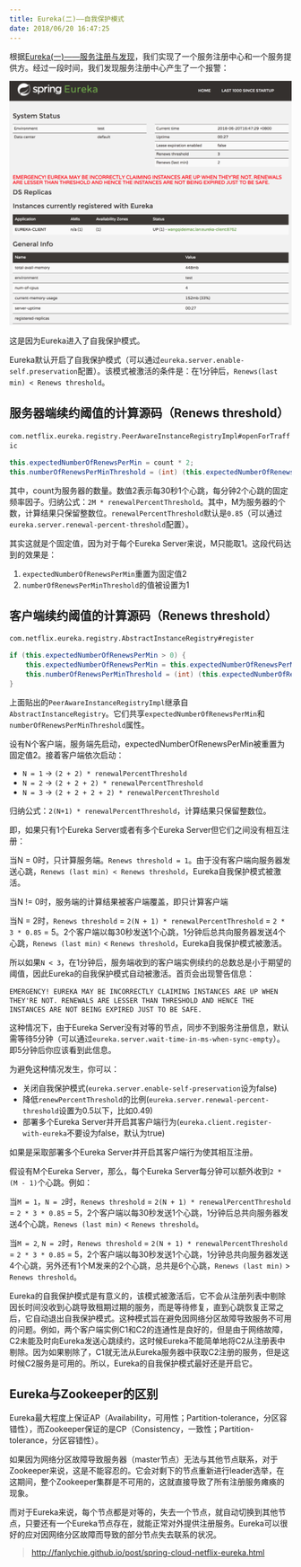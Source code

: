 ```yaml
---
title: Eureka(二)——自我保护模式
date: 2018/06/20 16:47:25
---
```


根据[Eureka(一)——服务注册与发现][1]，我们实现了一个服务注册中心和一个服务提供方。经过一段时间，我们发现服务注册中心产生了一个报警：

![EurekaEmergency](media/EurekaEmergency.png)

这是因为Eureka进入了自我保护模式。

Eureka默认开启了自我保护模式（可以通过`eureka.server.enable-self.preservation`配置）。该模式被激活的条件是：在1分钟后，`Renews(last min) < Renews threshold`。

## 服务器端续约阈值的计算源码（Renews threshold）

`com.netflix.eureka.registry.PeerAwareInstanceRegistryImpl#openForTraffic`

```java
this.expectedNumberOfRenewsPerMin = count * 2;
this.numberOfRenewsPerMinThreshold = (int) (this.expectedNumberOfRenewsPerMin * serverConfig.getRenewalPercentThreshold());
```

其中，count为服务器的数量。数值2表示每30秒1个心跳，每分钟2个心跳的固定频率因子。归纳公式：`2M * renewalPercentThreshold`。其中，M为服务器的个数，计算结果只保留整数位。`renewalPercentThreshold`默认是`0.85`（可以通过`eureka.server.renewal-percent-threshold`配置）。

其实这就是个固定值，因为对于每个Eureka Server来说，M只能取1。这段代码达到的效果是：

1. `expectedNumberOfRenewsPerMin`重置为固定值2
2. `numberOfRenewsPerMinThreshold`的值被设置为1

## 客户端续约阈值的计算源码（Renews threshold）

`com.netflix.eureka.registry.AbstractInstanceRegistry#register`

```java
if (this.expectedNumberOfRenewsPerMin > 0) {
    this.expectedNumberOfRenewsPerMin = this.expectedNumberOfRenewsPerMin + 2;
    this.numberOfRenewsPerMinThreshold = (int) (this.expectedNumberOfRenewsPerMin * serverConfig.getRenewalPercentThreshold());
}
```

上面贴出的`PeerAwareInstanceRegistryImpl`继承自`AbstractInstanceRegistry`。它们共享`expectedNumberOfRenewsPerMin`和`numberOfRenewsPerMinThreshold`属性。

设有N个客户端，服务端先启动，expectedNumberOfRenewsPerMin被重置为固定值2。接着客户端依次启动：

- `N = 1` -> `(2 + 2) * renewalPercentThreshold`
- `N = 2` -> `(2 + 2 + 2) * renewalPercentThreshold`
- `N = 3` -> `(2 + 2 + 2 + 2) * renewalPercentThreshold`

归纳公式：`2(N+1) * renewalPercentThreshold`，计算结果只保留整数位。

即，如果只有1个Eureka Server或者有多个Eureka Server但它们之间没有相互注册：

当N = 0时，只计算服务端。`Renews threshold = 1`。由于没有客户端向服务器发送心跳，`Renews (last min) < Renews threshold`，Eureka自我保护模式被激活。

当N != 0时，服务端的计算结果被客户端覆盖，即只计算客户端

当N = 2时，`Renews threshold` = `2(N + 1) * renewalPercentThreshold` = `2 * 3 * 0.85` = 5。2个客户端以每30秒发送1个心跳，1分钟后总共向服务器发送4个心跳，`Renews (last min)` < `Renews threshold`，Eureka自我保护模式被激活。

所以如果`N < 3`，在1分钟后，服务端收到的客户端实例续约的总数总是小于期望的阈值，因此Eureka的自我保护模式自动被激活。首页会出现警告信息：

```
EMERGENCY! EUREKA MAY BE INCORRECTLY CLAIMING INSTANCES ARE UP WHEN THEY'RE NOT. RENEWALS ARE LESSER THAN THRESHOLD AND HENCE THE INSTANCES ARE NOT BEING EXPIRED JUST TO BE SAFE.
```

这种情况下，由于Eureka Server没有对等的节点，同步不到服务注册信息，默认需等待5分钟（可以通过`eureka.server.wait-time-in-ms-when-sync-empty`）。即5分钟后你应该看到此信息。

为避免这种情况发生，你可以：

- 关闭自我保护模式(`eureka.server.enable-self-preservation`设为false)
- 降低`renewPercentThreshold`的比例(`eureka.server.renewal-percent-threshold`设置为0.5以下，比如0.49)
- 部署多个Eureka Server并开启其客户端行为(`eureka.client.register-with-eureka`不要设为false，默认为true)

如果是采取部署多个Eureka Server并开启其客户端行为使其相互注册。

假设有M个Eureka Server，那么，每个Eureka Server每分钟可以额外收到`2 * (M - 1)`个心跳。例如：

当`M = 1`，`N = 2`时，`Renews threshold` = `2(N + 1) * renewalPercentThreshold` = `2 * 3 * 0.85` = 5，2个客户端以每30秒发送1个心跳，1分钟后总共向服务器发送4个心跳，`Renews (last min)` < `Renews threshold`。

当`M = 2`, `N = 2`时，`Renews threshold` = `2(N + 1) * renewalPercentThreshold` = `2 * 3 * 0.85` = 5，2个客户端以每30秒发送1个心跳，1分钟总共向服务器发送4个心跳，另外还有1个M发来的2个心跳，总共是6个心跳，`Renews (last min)` > `Renews threshold`。

Eureka的自我保护模式是有意义的，该模式被激活后，它不会从注册列表中剔除因长时间没收到心跳导致租期过期的服务，而是等待修复，直到心跳恢复正常之后，它自动退出自我保护模式。这种模式旨在避免因网络分区故障导致服务不可用的问题。例如，两个客户端实例C1和C2的连通性是良好的，但是由于网络故障，C2未能及时向Eureka发送心跳续约，这时候Eureka不能简单地将C2从注册表中剔除。因为如果剔除了，C1就无法从Eureka服务器中获取C2注册的服务，但是这时候C2服务是可用的。所以，Eureka的自我保护模式最好还是开启它。

## Eureka与Zookeeper的区别

Eureka最大程度上保证AP（Availability，可用性；Partition-tolerance，分区容错性），而Zookeeper保证的是CP（Consistency，一致性；Partition-tolerance，分区容错性）。

如果因为网络分区故障导致服务器（master节点）无法与其他节点联系，对于Zookeeper来说，这是不能容忍的。它会对剩下的节点重新进行leader选举，在这期间，整个Zookeeper集群是不可用的，这就直接导致了所有注册服务瘫痪的现象。

而对于Eureka来说，每个节点都是对等的，失去一个节点，就自动切换到其他节点，只要还有一个Eureka节点存在，就能正常对外提供注册服务。Eureka可以很好的应对因网络分区故障而导致的部分节点失去联系的状况。






[1]: /articles/Spring-Cloud/Eureka(一)——服务注册与发现.html


> http://fanlychie.github.io/post/spring-cloud-netflix-eureka.html

